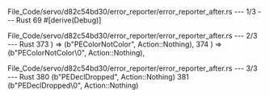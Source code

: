 File_Code/servo/d82c54bd30/error_reporter/error_reporter_after.rs --- 1/3 --- Rust
                                                                                                                                                            69 #[derive(Debug)]

File_Code/servo/d82c54bd30/error_reporter/error_reporter_after.rs --- 2/3 --- Rust
373                     ) => (b"PEColorNotColor", Action::Nothing),                                                                                          374                     ) => (b"PEColorNotColor\0", Action::Nothing),

File_Code/servo/d82c54bd30/error_reporter/error_reporter_after.rs --- 3/3 --- Rust
380                         (b"PEDeclDropped", Action::Nothing)                                                                                              381                         (b"PEDeclDropped\0", Action::Nothing)

